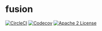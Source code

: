 # fusion
[![CircleCI](https://img.shields.io/circleci/project/byuoitav/fusion.svg)](https://circleci.com/gh/byuoitav/fusion) [![Codecov](https://img.shields.io/codecov/c/github/byuoitav/fusion.svg)](https://codecov.io/gh/byuoitav/fusion) [![Apache 2 License](https://img.shields.io/hexpm/l/plug.svg)](https://raw.githubusercontent.com/byuoitav/fusion/master/LICENSE)
